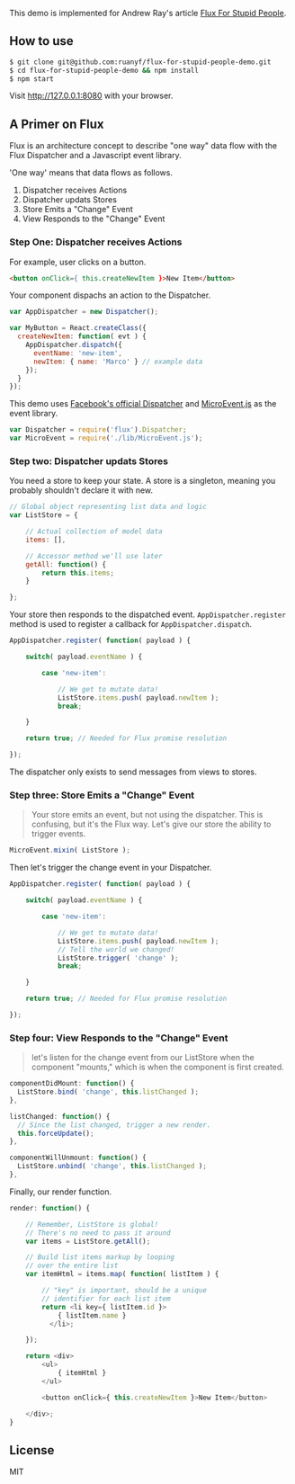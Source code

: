 This demo is implemented for Andrew Ray's article [Flux For Stupid People](http://blog.andrewray.me/flux-for-stupid-people/).

## How to use

```bash
$ git clone git@github.com:ruanyf/flux-for-stupid-people-demo.git
$ cd flux-for-stupid-people-demo && npm install
$ npm start
```

Visit http://127.0.0.1:8080 with your browser.

## A Primer on Flux

Flux is an architecture concept to describe "one way" data flow with the Flux Dispatcher and a Javascript event library.

'One way' means that data flows as follows.

1. Dispatcher receives Actions
1. Dispatcher updats Stores
1. Store Emits a "Change" Event
1. View Responds to the "Change" Event

### Step One: Dispatcher receives Actions

For example, user clicks on a button.

```html
<button onClick={ this.createNewItem }>New Item</button>
```

Your component dispachs an action to the Dispatcher.

```javascript
var AppDispatcher = new Dispatcher();

var MyButton = React.createClass({
  createNewItem: function( evt ) {
    AppDispatcher.dispatch({
      eventName: 'new-item',
      newItem: { name: 'Marco' } // example data
    });
  }
});
```

This demo uses [Facebook's official Dispatcher](https://github.com/facebook/flux/blob/master/src/Dispatcher.js) and [MicroEvent.js](http://notes.jetienne.com/2011/03/22/microeventjs.html) as the event library.

```javascript
var Dispatcher = require('flux').Dispatcher;
var MicroEvent = require('./lib/MicroEvent.js');
```

### Step two: Dispatcher updats Stores

You need a store to keep your state. A store is a singleton, meaning you probably shouldn't declare it with new.

```javascript
// Global object representing list data and logic
var ListStore = {

    // Actual collection of model data
    items: [],

    // Accessor method we'll use later
    getAll: function() {
        return this.items;
    }

};
```

Your store then responds to the dispatched event. `AppDispatcher.register` method is used to register a callback for `AppDispatcher.dispatch`.

```javascript
AppDispatcher.register( function( payload ) {

    switch( payload.eventName ) {

        case 'new-item':

            // We get to mutate data!
            ListStore.items.push( payload.newItem );
            break;

    }

    return true; // Needed for Flux promise resolution

});
```

The dispatcher only exists to send messages from views to stores.

### Step three: Store Emits a "Change" Event

> Your store emits an event, but not using the dispatcher. This is confusing, but it's the Flux way. Let's give our store the ability to trigger events.

```javascript
MicroEvent.mixin( ListStore );
```

Then let's trigger the change event in your Dispatcher.

```javascript
AppDispatcher.register( function( payload ) {

    switch( payload.eventName ) {

        case 'new-item':

            // We get to mutate data!
            ListStore.items.push( payload.newItem );
            // Tell the world we changed!
            ListStore.trigger( 'change' );
            break;

    }

    return true; // Needed for Flux promise resolution

});
```

### Step four: View Responds to the "Change" Event

> let's listen for the change event from our ListStore when the component "mounts," which is when the component is first created.

```javascript
componentDidMount: function() {
  ListStore.bind( 'change', this.listChanged );
},

listChanged: function() {
  // Since the list changed, trigger a new render.
  this.forceUpdate();
},

componentWillUnmount: function() {
  ListStore.unbind( 'change', this.listChanged );
},
```

Finally, our render function.

```javascript
render: function() {

    // Remember, ListStore is global!
    // There's no need to pass it around
    var items = ListStore.getAll();

    // Build list items markup by looping
    // over the entire list
    var itemHtml = items.map( function( listItem ) {

        // "key" is important, should be a unique
        // identifier for each list item
        return <li key={ listItem.id }>
            { listItem.name }
          </li>;

    });

    return <div>
        <ul>
            { itemHtml }
        </ul>

        <button onClick={ this.createNewItem }>New Item</button>

    </div>;
}
```

## License

MIT
